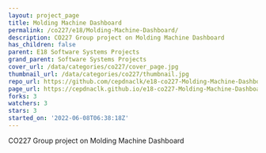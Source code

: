 ```yaml
---
layout: project_page
title: Molding Machine Dashboard
permalink: /co227/e18/Molding-Machine-Dashboard/
description: CO227 Group project on Molding Machine Dashboard
has_children: false
parent: E18 Software Systems Projects
grand_parent: Software Systems Projects
cover_url: /data/categories/co227/cover_page.jpg
thumbnail_url: /data/categories/co227/thumbnail.jpg
repo_url: https://github.com/cepdnaclk/e18-co227-Molding-Machine-Dashboard
page_url: https://cepdnaclk.github.io/e18-co227-Molding-Machine-Dashboard
forks: 3
watchers: 3
stars: 3
started_on: '2022-06-08T06:38:18Z'
---
```


CO227 Group project on Molding Machine Dashboard